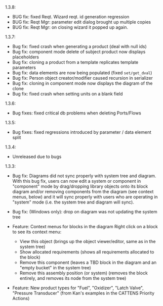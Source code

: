 1.3.8:

* BUG fix:  fixed Reqt. Wizard reqt. id generation regression
* BUG fix:  Reqt Mgr:  parameter edit dialog brought up multiple copies
* BUG fix:  Reqt Mgr: on closing wizard it popped up again.

1.3.7:

* Bug fix:  fixed crash when generating a product (deal with null ids)
* Bug fix:  component mode delete of subject product now displays placeholders
* Bug fix:  cloning a product from a template replicates template parameters
* Bug fix:  data elements are now being populated (fixed `set/get_dval`)
* Bug fix:  Person object creator/modifier caused recursion in serializer
* Bug fix:  cloning in component mode now displays the diagram of the clone
* Bug fix:  fixed crash when setting units on a blank field

1.3.6:

* Bug fixes:  fixed critical db problems when deleting Ports/Flows

1.3.5:

* Bug fixes:  fixed regressions introduced by parameter / data element split

1.3.4:

* Unreleased due to bugs

1.3.3:

* Bug fix: Diagrams did not sync properly with system tree and diagram.
  With this bug fix, users can now edit a system or component in "component"
  mode by drag/dropping library objects onto its block diagram and/or removing
  components from the diagram (see context menus, below) and it will sync
  properly with users who are operating in "system" mode (i.e. the system tree
  and diagram will sync).

* Bug fix: (Windows only):  drop on diagram was not updating the system tree

* Feature: Context menus for blocks in the diagram
  Right click on a block to see its context menu:
  - View this object (brings up the object viewer/editor, same as in the system
    tree)
  - Show allocated requirements (shows all requirements allocated to the block)
  - Remove this component (leaves a TBD block in the diagram and an "empty
    bucket" in the system tree)
  - Remove this assembly position (or system) (removes the block entirely, and
    removes its node from the system tree)

* Feature: New product types for "Fuel", "Oxidizer", "Latch Valve", "Pressure
  Transducer" (from Kan's examples in the CATTENS Priority Actions)

